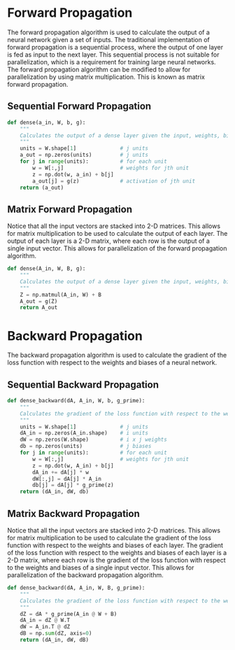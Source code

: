 # Forward Propagation
The forward propagation algorithm is used to calculate the output of a neural network given a set of inputs. The traditional implementation of forward propagation is a sequential process, where the output of one layer is fed as input to the next layer. This sequential process is not suitable for parallelization, which is a requirement for training large neural networks. The forward propagation algorithm can be modified to allow for parallelization by using matrix multiplication. This is known as matrix forward propagation.

## Sequential Forward Propagation
```python
def dense(a_in, W, b, g):
    """
    Calculates the output of a dense layer given the input, weights, bias, and activation function.
    """
    units = W.shape[1]              # j units
    a_out = np.zeros(units)         # j units
    for j in range(units):          # for each unit
        w = W[:,j]                  # weights for jth unit
        z = np.dot(w, a_in) + b[j]
        a_out[j] = g(z)             # activation of jth unit
    return (a_out)
```

## Matrix Forward Propagation
Notice that all the input vectors are stacked into 2-D matrices. This allows for matrix multiplication to be used to calculate the output of each layer. The output of each layer is a 2-D matrix, where each row is the output of a single input vector. This allows for parallelization of the forward propagation algorithm.

```python
def dense(A_in, W, B, g):
    """
    Calculates the output of a dense layer given the input, weights, bias, and activation function.
    """
    Z = np.matmul(A_in, W) + B
    A_out = g(Z)
    return A_out
```

# Backward Propagation
The backward propagation algorithm is used to calculate the gradient of the loss function with respect to the weights and biases of a neural network. 

## Sequential Backward Propagation
```python
def dense_backward(dA, A_in, W, b, g_prime):
    """
    Calculates the gradient of the loss function with respect to the weights and biases of a dense layer.
    """
    units = W.shape[1]              # j units
    dA_in = np.zeros(A_in.shape)    # i units
    dW = np.zeros(W.shape)          # i x j weights
    db = np.zeros(units)            # j biases
    for j in range(units):          # for each unit
        w = W[:,j]                  # weights for jth unit
        z = np.dot(w, A_in) + b[j]
        dA_in += dA[j] * w
        dW[:,j] = dA[j] * A_in
        db[j] = dA[j] * g_prime(z)
    return (dA_in, dW, db)
```

## Matrix Backward Propagation
Notice that all the input vectors are stacked into 2-D matrices. This allows for matrix multiplication to be used to calculate the gradient of the loss function with respect to the weights and biases of each layer. The gradient of the loss function with respect to the weights and biases of each layer is a 2-D matrix, where each row is the gradient of the loss function with respect to the weights and biases of a single input vector. This allows for parallelization of the backward propagation algorithm.

```python
def dense_backward(dA, A_in, W, B, g_prime):
    """
    Calculates the gradient of the loss function with respect to the weights and biases of a dense layer.
    """
    dZ = dA * g_prime(A_in @ W + B)
    dA_in = dZ @ W.T
    dW = A_in.T @ dZ
    dB = np.sum(dZ, axis=0)
    return (dA_in, dW, dB)
```